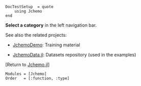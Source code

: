```@meta
DocTestSetup  = quote
    using Jchemo
end
```
**Select a category** in the left navigation bar.

See also the related projects:

- [JchemoDemo](https://github.com/mlesnoff/JchemoDemo): Training material

- [JchemoData.jl](https://github.com/mlesnoff/JchemoData.jl): Datasets repository (used in the examples)

[Return to [Jchemo.jl](https://github.com/mlesnoff/Jchemo.jl)]

```@autodocs
Modules = [Jchemo]
Order   = [:function, :type]
```

